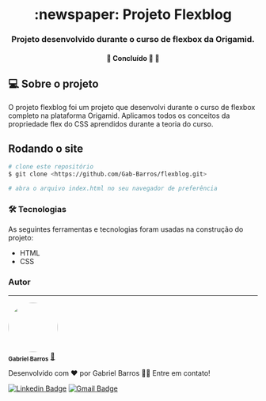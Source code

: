 <h1 align="center">:newspaper: Projeto Flexblog</h1>
<h3 align="center">Projeto desenvolvido durante o curso de flexbox da Origamid.</h3>
<h4 align="center"> 
	🚧  Concluído 🚀 🚧
</h4>

## :computer: Sobre o projeto
O projeto flexblog foi um projeto que desenvolvi durante o curso de flexbox completo na plataforma Origamid. Aplicamos todos os conceitos da propriedade flex do CSS aprendidos durante a teoria do curso.

## Rodando o site

```bash
# clone este repositório
$ git clone <https://github.com/Gab-Barros/flexblog.git>

# abra o arquivo index.html no seu navegador de preferência
```

### 🛠 Tecnologias

As seguintes ferramentas e tecnologias foram usadas na construção do projeto:

- HTML
- CSS

### Autor
---

<a href="https://www.linkedin.com/in/gabriel-barros-419bb3208/">
 <img style="border-radius: 50%;" src="https://avatars.githubusercontent.com/u/80299358?s=400&u=d60523eff0aa8ba1986d098c23c440f5d3af5ff2&v=4" width="100px;" alt=""/>
 <br />
 <sub><b>Gabriel Barros</b></sub></a> <a href="https://www.linkedin.com/in/gabriel-barros-419bb3208/" title="Gabriel">🚀</a>


Desenvolvido com ❤️ por Gabriel Barros 👋🏽 Entre em contato!

[![Linkedin Badge](https://img.shields.io/badge/-LinkedIn-blue?style=flat-square&logo=Linkedin&logoColor=white&link=https://www.linkedin.com/in/gabriel-barros-419bb3208/)](https://www.linkedin.com/in/gabriel-barros-419bb3208/)
[![Gmail Badge](https://img.shields.io/badge/-Email-c14438?style=flat-square&logo=Gmail&logoColor=white&link=mailto:gabrielalcantarabarros524@gmail.com)](mailto:gabrielalcantarabarros524@gmail.com)
